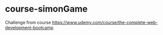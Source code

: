# course-simonGame

Challenge from course https://www.udemy.com/course/the-complete-web-development-bootcamp
